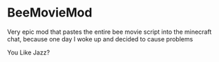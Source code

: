# BeeMovieMod
Very epic mod that pastes the entire bee movie script into the minecraft chat, because one day I woke up and decided to cause problems









You Like Jazz?
